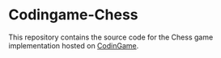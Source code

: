 # Codingame-Chess

This repository contains the source code for the Chess game implementation hosted on [CodinGame](https://codingame.com).